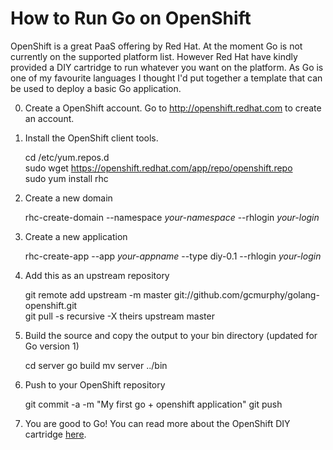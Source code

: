 How to Run Go on OpenShift
==========================

OpenShift is a great PaaS offering by Red Hat. At the moment 
Go is not currently on the supported platform list. However Red Hat 
have kindly provided a DIY cartridge to run whatever you want on the 
platform. As Go is one of my favourite languages I thought I'd put 
together a template that can be used to deploy a basic Go application. 

0. Create a OpenShift account. Go to http://openshift.redhat.com to create an account.
    
1. Install the OpenShift client tools. 
      
    cd /etc/yum.repos.d  
    sudo wget https://openshift.redhat.com/app/repo/openshift.repo  
    sudo yum install rhc

2. Create a new domain

    rhc-create-domain --namespace *your-namespace* --rhlogin *your-login*

3. Create a new application 

    rhc-create-app --app *your-appname* --type diy-0.1 --rhlogin *your-login*

4. Add this as an upstream repository

    git remote add upstream -m master git://github.com/gcmurphy/golang-openshift.git  
    git pull -s recursive -X theirs upstream master

5. Build the source and copy the output to your bin directory (updated for Go version 1)
    
    cd server
    go build 
    mv server ../bin

5. Push to your OpenShift repository
   
    git commit -a -m "My first go + openshift application" 
    git push


6. You are good to Go! You can read more about the OpenShift DIY cartridge [here](https://www.redhat.com/openshift/community/blogs/a-paas-that-runs-anything-http-getting-started-with-diy-applications-on-openshift). 

